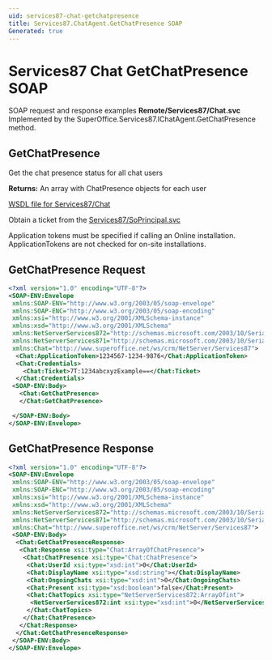 ```yaml
---
uid: services87-chat-getchatpresence
title: Services87.ChatAgent.GetChatPresence SOAP
Generated: true
---
```


# Services87 Chat GetChatPresence SOAP

SOAP request and response examples **Remote/Services87/Chat.svc**
Implemented by the <see cref="M:SuperOffice.Services87.IChatAgent.GetChatPresence">SuperOffice.Services87.IChatAgent.GetChatPresence</see> method.

## GetChatPresence

Get the chat presence status for all chat users


**Returns:** An array with ChatPresence objects for each user


[WSDL file for Services87/Chat](../Services87-Chat.md)

Obtain a ticket from the [Services87/SoPrincipal.svc](../SoPrincipal/SoPrincipal.md)

Application tokens must be specified if calling an Online installation. ApplicationTokens are not checked for on-site installations.

## GetChatPresence Request

```xml
<?xml version="1.0" encoding="UTF-8"?>
<SOAP-ENV:Envelope
 xmlns:SOAP-ENV="http://www.w3.org/2003/05/soap-envelope"
 xmlns:SOAP-ENC="http://www.w3.org/2003/05/soap-encoding"
 xmlns:xsi="http://www.w3.org/2001/XMLSchema-instance"
 xmlns:xsd="http://www.w3.org/2001/XMLSchema"
 xmlns:NetServerServices872="http://schemas.microsoft.com/2003/10/Serialization/Arrays"
 xmlns:NetServerServices871="http://schemas.microsoft.com/2003/10/Serialization/"
 xmlns:Chat="http://www.superoffice.net/ws/crm/NetServer/Services87">
  <Chat:ApplicationToken>1234567-1234-9876</Chat:ApplicationToken>
  <Chat:Credentials>
    <Chat:Ticket>7T:1234abcxyzExample==</Chat:Ticket>
  </Chat:Credentials>
 <SOAP-ENV:Body>
   <Chat:GetChatPresence>
   </Chat:GetChatPresence>

 </SOAP-ENV:Body>
</SOAP-ENV:Envelope>

```


## GetChatPresence Response

```xml
<?xml version="1.0" encoding="UTF-8"?>
<SOAP-ENV:Envelope
 xmlns:SOAP-ENV="http://www.w3.org/2003/05/soap-envelope"
 xmlns:SOAP-ENC="http://www.w3.org/2003/05/soap-encoding"
 xmlns:xsi="http://www.w3.org/2001/XMLSchema-instance"
 xmlns:xsd="http://www.w3.org/2001/XMLSchema"
 xmlns:NetServerServices872="http://schemas.microsoft.com/2003/10/Serialization/Arrays"
 xmlns:NetServerServices871="http://schemas.microsoft.com/2003/10/Serialization/"
 xmlns:Chat="http://www.superoffice.net/ws/crm/NetServer/Services87">
 <SOAP-ENV:Body>
  <Chat:GetChatPresenceResponse>
   <Chat:Response xsi:type="Chat:ArrayOfChatPresence">
    <Chat:ChatPresence xsi:type="Chat:ChatPresence">
     <Chat:UserId xsi:type="xsd:int">0</Chat:UserId>
     <Chat:DisplayName xsi:type="xsd:string"></Chat:DisplayName>
     <Chat:OngoingChats xsi:type="xsd:int">0</Chat:OngoingChats>
     <Chat:Present xsi:type="xsd:boolean">false</Chat:Present>
     <Chat:ChatTopics xsi:type="NetServerServices872:ArrayOfint">
      <NetServerServices872:int xsi:type="xsd:int">0</NetServerServices872:int>
     </Chat:ChatTopics>
    </Chat:ChatPresence>
   </Chat:Response>
  </Chat:GetChatPresenceResponse>
 </SOAP-ENV:Body>
</SOAP-ENV:Envelope>

```

